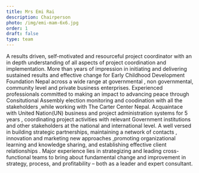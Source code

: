 ```yaml
---
title: Mrs Emi Rai
description: Chairperson
photo: /img/emi-mam-6x6.jpg
order: 1
draft: false
type: team
---
```

A results driven, self-motivated and resourceful project coordinator with an in depth understanding of all aspects of project coordination and implementation. More than years of impression in initiating and delivering sustained results and effective change for Early Childhood Development Foundation Nepal across a wide range at governmental , non governmental, community level and private business enterprises. 
Experienced professionals committed to making an impact to advancing peace through Consitutional Assembly election monitoring and coodination with all the stakeholders ,while working with The Carter Center Nepal.
Acquaintace with United Nation(UN) business and project administration systems for 5 years , coordinating project activities with relevant Government institutions and other stakeholders at the national and international level. A well versed in building strategic partnerships, maintaining a network of contacts , innovation and marketing new approaches ,promoting organizational learning and knowledge sharing, and establishing effective client relationships .
Major experience lies in strategizing and leading cross-functional teams to bring about fundamental change and improvement in strategy, process, and profitability – both as a leader and expert consultant.
